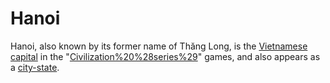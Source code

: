 # Hanoi

Hanoi, also known by its former name of Thăng Long, is the [Vietnamese](Vietnamese) [capital](capital) in the "[Civilization%20%28series%29](Civilization)" games, and also appears as a [city-state](city-state).